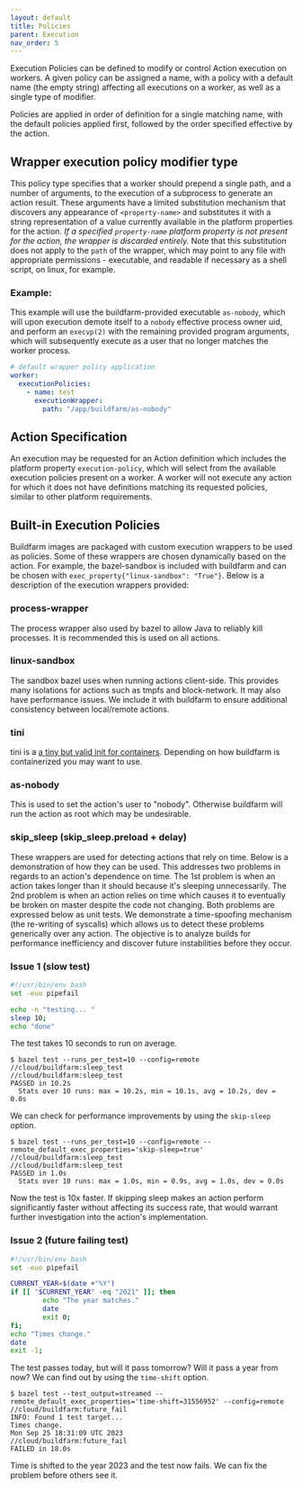 ```yaml
---
layout: default
title: Policies
parent: Execution
nav_order: 5
---
```


Execution Policies can be defined to modify or control Action execution on workers. A given policy can be assigned a name, with a policy with a default name (the empty string) affecting all executions on a worker, as well as a single type of modifier.

Policies are applied in order of definition for a single matching name, with the default policies applied first, followed by the order specified effective by the action.

## Wrapper execution policy modifier type

This policy type specifies that a worker should prepend a single path, and a number of arguments, to the execution of a subprocess to generate an action result. These arguments have a limited substitution mechanism that discovers any appearance of `<property-name>` and substitutes it with a string representation of a value currently available in the platform properties for the action. _If a specified `property-name` platform property is not present for the action, the wrapper is discarded entirely._ Note that this substitution does not apply to the `path` of the wrapper, which may point to any file with appropriate permissions - executable, and readable if necessary as a shell script, on linux, for example.

### Example:

This example will use the buildfarm-provided executable `as-nobody`, which will upon execution demote itself to a `nobody` effective process owner uid, and perform an `execvp(2)` with the remaining provided program arguments, which will subsequently execute as a user that no longer matches the worker process.

```yaml
# default wrapper policy application
worker:
  executionPolicies:
    - name: test
      executionWrapper:
        path: "/app/buildfarm/as-nobody"
```

## Action Specification

An execution may be requested for an Action definition which includes the platform property `execution-policy`, which will select from the available execution policies present on a worker. A worker will not execute any action for which it does not have definitions matching its requested policies, similar to other platform requirements.

## Built-in Execution Policies
Buildfarm images are packaged with custom execution wrappers to be used as policies.  Some of these wrappers are chosen dynamically based on the action.  For example, the bazel-sandbox is included with buildfarm and can be chosen with `exec_property{"linux-sandbox": "True"}`.  Below is a description of the execution wrappers provided:

### process-wrapper
The process wrapper also used by bazel to allow Java to reliably kill processes.  It is recommended this is used on all actions.

### linux-sandbox
The sandbox bazel uses when running actions client-side.  This provides many isolations for actions such as tmpfs and block-network.  It may also have performance issues.  We include it with buildfarm to ensure additional consistency between local/remote actions.

### tini
tini is a [a tiny but valid init for containers](https://github.com/krallin/tini).  Depending on how buildfarm is containerized you may want to use.

### as-nobody
This is used to set the action's user to "nobody".  Otherwise buildfarm will run the action as root which may be undesirable.

### skip_sleep (skip_sleep.preload + delay)
These wrappers are used for detecting actions that rely on time.  Below is a demonstration of how they can be used.
This addresses two problems in regards to an action's dependence on time.  The 1st problem is when an action takes longer than it should because it's sleeping unnecessarily.  The 2nd problem is when an action relies on time which causes it to eventually be broken on master despite the code not changing.  Both problems are expressed below as unit tests.  We demonstrate a time-spoofing mechanism (the re-writing of syscalls) which allows us to detect these problems generically over any action.  The objective is to analyze builds for performance inefficiency and discover future instabilities before they occur.

### Issue 1 (slow test)

```bash
#!/usr/bin/env bash
set -euo pipefail

echo -n "testing... "
sleep 10;
echo "done"
```

The test takes 10 seconds to run on average.

```shell
$ bazel test --runs_per_test=10 --config=remote //cloud/buildfarm:sleep_test
//cloud/buildfarm:sleep_test                                             PASSED in 10.2s
  Stats over 10 runs: max = 10.2s, min = 10.1s, avg = 10.2s, dev = 0.0s
```

We can check for performance improvements by using the `skip-sleep` option.

```shell
$ bazel test --runs_per_test=10 --config=remote --remote_default_exec_properties='skip-sleep=true' //cloud/buildfarm:sleep_test
//cloud/buildfarm:sleep_test                                             PASSED in 1.0s
  Stats over 10 runs: max = 1.0s, min = 0.9s, avg = 1.0s, dev = 0.0s
```

Now the test is 10x faster.  If skipping sleep makes an action perform significantly faster without affecting its success rate, that would warrant further investigation into the action's implementation.

### Issue 2 (future failing test)

```bash
#!/usr/bin/env bash
set -euo pipefail

CURRENT_YEAR=$(date +"%Y")
if [[ "$CURRENT_YEAR" -eq "2021" ]]; then
        echo "The year matches."
        date
        exit 0;
fi;
echo "Times change."
date
exit -1;
```

The test passes today, but will it pass tomorrow?  Will it pass a year from now?  We can find out by using the `time-shift` option.

```shell
$ bazel test --test_output=streamed --remote_default_exec_properties='time-shift=31556952' --config=remote //cloud/buildfarm:future_fail
INFO: Found 1 test target...
Times change.
Mon Sep 25 18:31:09 UTC 2023
//cloud/buildfarm:future_fail                                            FAILED in 18.0s
```

Time is shifted to the year 2023 and the test now fails.  We can fix the problem before others see it.
